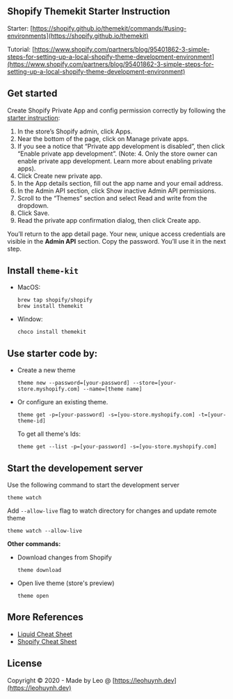 ## Shopify Themekit Starter Instruction

Starter: [https://shopify.github.io/themekit/commands/#using-environments](https://shopify.github.io/themekit)

Tutorial: [https://www.shopify.com/partners/blog/95401862-3-simple-steps-for-setting-up-a-local-shopify-theme-development-environment](https://www.shopify.com/partners/blog/95401862-3-simple-steps-for-setting-up-a-local-shopify-theme-development-environment)

## Get started

Create Shopify Private App and config permission correctly by following the [starter instruction](https://shopify.github.io/themekit/#get-api-access):

1. In the store’s Shopify admin, click Apps.
2. Near the bottom of the page, click on Manage private apps.
3. If you see a notice that “Private app development is disabled”, then click “Enable private app development”. (Note: 4. Only the store owner can enable private app development. Learn more about enabling private apps).
5. Click Create new private app.
6. In the App details section, fill out the app name and your email address.
7. In the Admin API section, click Show inactive Admin API permissions.
8. Scroll to the “Themes” section and select Read and write from the dropdown.
8. Click Save.
9. Read the private app confirmation dialog, then click Create app.

You’ll return to the app detail page. Your new, unique access credentials are visible in the **Admin API** section. Copy the password. You’ll use it in the next step.



## Install `theme-kit`
  - MacOS:
    ```
    brew tap shopify/shopify
    brew install themekit
    ```
  - Window:
    ```
    choco install themekit
    ```

## Use starter code by:
  - Create a new theme
    ```
    theme new --password=[your-password] --store=[your-store.myshopify.com] --name=[theme name]
    ```

  - Or configure an existing theme.
    ```
    theme get -p=[your-password] -s=[you-store.myshopify.com] -t=[your-theme-id]
    ```

    To get all theme's Ids:
    ```
    theme get --list -p=[your-password] -s=[you-store.myshopify.com]
    ```

## Start the developement server

Use the following command to start the development server
```
theme watch
```

Add `--allow-live` flag to watch directory for changes and update remote theme

```
theme watch --allow-live
```

**Other commands:**

- Download changes from Shopify
	```
	theme download
	```

- Open live theme (store's preview)
	```
	theme open
	```


## More References

- [Liquid Cheat Sheet](http://cheat.markdunkley.com/)
- [Shopify Cheat Sheet](https://www.shopify.com/partners/shopify-cheat-sheet)

## License

Copyright © 2020 - Made by Leo @ [https://leohuynh.dev](https://leohuynh.dev)
